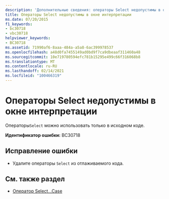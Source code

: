 ```yaml
---
description: 'Дополнительные сведения: операторы Select недопустимы в окне интерпретации'
title: Операторы Select недопустимы в окне интерпретации
ms.date: 07/20/2015
f1_keywords:
- bc30718
- vbc30718
helpviewer_keywords:
- BC30718
ms.assetid: 71990af6-8aaa-484a-a5a8-6ac399978537
ms.openlocfilehash: a48d0fa7455149ad0bd9f7ca9dbeaaf311460a48
ms.sourcegitcommit: 10e719780594efc781b15295e499c66f316068b8
ms.translationtype: MT
ms.contentlocale: ru-RU
ms.lasthandoff: 02/14/2021
ms.locfileid: "100466319"
---
```

# <a name="select-statements-are-not-valid-in-the-immediate-window"></a>Операторы Select недопустимы в окне интерпретации

Операторы`Select` можно использовать только в исходном коде.  
  
 **Идентификатор ошибки:** BC30718  
  
## <a name="to-correct-this-error"></a>Исправление ошибки  
  
- Удалите операторы `Select` из отлаживаемого кода.  
  
## <a name="see-also"></a>См. также раздел

- [Оператор Select…Case](../language-reference/statements/select-case-statement.md)
